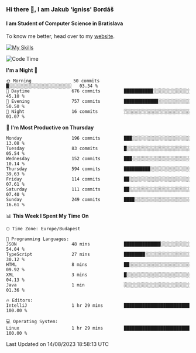 ### Hi there 👋, I am Jakub 'igniss' Bordáš

#### I am Student of Computer Science in Bratislava
To know me better, head over to my [website](https://bordas.sk).

[![My Skills](https://skillicons.dev/icons?i=js,html,css,figma,svelte,java,kotlin,python,postgresql,typescript,nest,nodejs)](https://bordas.sk)


<!--START_SECTION:waka-->
![Code Time](http://img.shields.io/badge/Code%20Time-1%2C197%20hrs%2040%20mins-blue)

**I'm a Night 🦉** 

```text
🌞 Morning                50 commits          █░░░░░░░░░░░░░░░░░░░░░░░░   03.34 % 
🌆 Daytime                676 commits         ███████████░░░░░░░░░░░░░░   45.10 % 
🌃 Evening                757 commits         █████████████░░░░░░░░░░░░   50.50 % 
🌙 Night                  16 commits          ░░░░░░░░░░░░░░░░░░░░░░░░░   01.07 % 
```
📅 **I'm Most Productive on Thursday** 

```text
Monday                   196 commits         ███░░░░░░░░░░░░░░░░░░░░░░   13.08 % 
Tuesday                  83 commits          █░░░░░░░░░░░░░░░░░░░░░░░░   05.54 % 
Wednesday                152 commits         ███░░░░░░░░░░░░░░░░░░░░░░   10.14 % 
Thursday                 594 commits         ██████████░░░░░░░░░░░░░░░   39.63 % 
Friday                   114 commits         ██░░░░░░░░░░░░░░░░░░░░░░░   07.61 % 
Saturday                 111 commits         ██░░░░░░░░░░░░░░░░░░░░░░░   07.40 % 
Sunday                   249 commits         ████░░░░░░░░░░░░░░░░░░░░░   16.61 % 
```


📊 **This Week I Spent My Time On** 

```text
🕑︎ Time Zone: Europe/Budapest

💬 Programming Languages: 
JSON                     48 mins             ██████████████░░░░░░░░░░░   54.04 % 
TypeScript               27 mins             ████████░░░░░░░░░░░░░░░░░   30.12 % 
HTML                     8 mins              ██░░░░░░░░░░░░░░░░░░░░░░░   09.92 % 
XML                      3 mins              █░░░░░░░░░░░░░░░░░░░░░░░░   04.13 % 
Java                     1 min               ░░░░░░░░░░░░░░░░░░░░░░░░░   01.36 % 

🔥 Editors: 
IntelliJ                 1 hr 29 mins        █████████████████████████   100.00 % 

💻 Operating System: 
Linux                    1 hr 29 mins        █████████████████████████   100.00 % 
```


 Last Updated on 14/08/2023 18:58:13 UTC
<!--END_SECTION:waka-->
